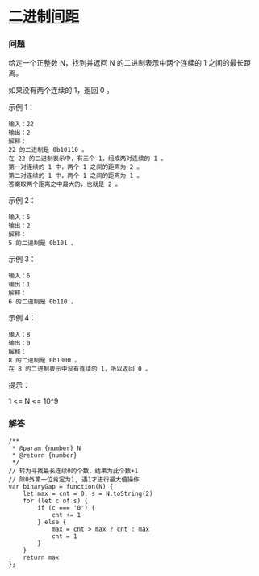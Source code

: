 # [二进制间距](https://leetcode-cn.com/problems/binary-gap)

### 问题

给定一个正整数 N，找到并返回 N 的二进制表示中两个连续的 1 之间的最长距离。

如果没有两个连续的 1，返回 0 。



示例 1：

```
输入：22
输出：2
解释：
22 的二进制是 0b10110 。
在 22 的二进制表示中，有三个 1，组成两对连续的 1 。
第一对连续的 1 中，两个 1 之间的距离为 2 。
第二对连续的 1 中，两个 1 之间的距离为 1 。
答案取两个距离之中最大的，也就是 2 。
```
示例 2：

```
输入：5
输出：2
解释：
5 的二进制是 0b101 。
```
示例 3：

```
输入：6
输出：1
解释：
6 的二进制是 0b110 。
```
示例 4：

```
输入：8
输出：0
解释：
8 的二进制是 0b1000 。
在 8 的二进制表示中没有连续的 1，所以返回 0 。
```


提示：

1 <= N <= 10^9

### 解答

```
/**
 * @param {number} N
 * @return {number}
 */
// 转为寻找最长连续0的个数，结果为此个数+1
// 除0外第一位肯定为1, 遇1才进行最大值操作
var binaryGap = function(N) {
    let max = cnt = 0, s = N.toString(2)
    for (let c of s) {
        if (c === '0') {
            cnt += 1
        } else {
            max = cnt > max ? cnt : max
            cnt = 1
        }
    }
    return max
};
```